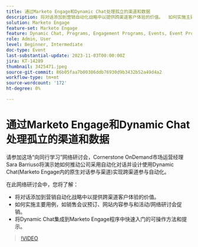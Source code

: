 ```yaml
---
title: 通过Marketo Engage和Dynamic Chat处理孤立的渠道和数据
description: 将对话添加到营销自动化战略中以提供跨渠道客户体验的价值。  如何实施主要用例，如销售会议预订、网站内容参与和活动/网络研讨会促销。  将Dynamic Chat集成到Marketo Engage程序中快速入门的可操作方法和提示。
solution: Marketo Engage
feature-set: Marketo Engage
feature: Dynamic Chat, Programs, Engagement Programs, Events, Event Programs
role: Admin, User
level: Beginner, Intermediate
doc-type: Event
last-substantial-update: 2023-11-03T00:00:00Z
jira: KT-14289
thumbnail: 3425471.jpeg
source-git-commit: 86b05faa7b00386ddb76930d9b3432b52a49d4a2
workflow-type: tm+mt
source-wordcount: '172'
ht-degree: 0%

---
```



# 通过Marketo Engage和Dynamic Chat处理孤立的渠道和数据

请参加这场“向同行学习”网络研讨会，Cornerstone OnDemand市场运营经理Sara Barriuso将演示她如何推动公司采用自动化对话并设计使用Dynamic Chat(Marketo Engage内的原生对话参与渠道)实现跨渠道参与自动化。

在此网络研讨会中，您将了解：

* 将对话添加到营销自动化战略中以提供跨渠道客户体验的价值。
* 如何实施主要用例，如销售会议预订、网站内容参与和活动/网络研讨会促销。
* 将Dynamic Chat集成到Marketo Engage程序中快速入门的可操作方法和提示。

>[!VIDEO](https://video.tv.adobe.com/v/3425471/?learn=on)